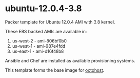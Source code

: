ubuntu-12.0.4-3.8
=================

Packer template for Ubuntu 12.0.4 AMI with 3.8 kernel.

These EBS backed AMIs are available in:

1. us-west-2 - ami-806bf0b0
2. us-west-1 - ami-987e4fdd
3. us-east-1 - ami-d16f48b8

Ansible and Chef are installed as available provisioning systems.

This template forms the base image for [octohost](https://github.com/octohost/octohost).